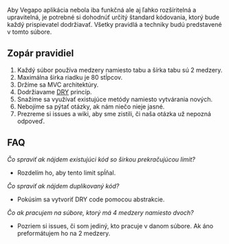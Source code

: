 Aby Vegapo aplikácia nebola iba funkčná ale aj ľahko rozšíritelná a upravitelná, je potrebné si dohodnúť určitý štandard kódovania, ktorý bude každý prispievatel dodržiavať. Všetky pravidlá a techniky budú predstavené v tomto súbore. 

## Zopár pravidiel
1. Každý súbor používa medzery namiesto tabu a šírka tabu sú 2 medzery.
2. Maximálna širka riadku je 80 stĺpcov.
3. Držíme sa  MVC architektúry.
4. Dodržiavame [DRY](https://en.wikipedia.org/wiki/Don%27t_repeat_yourself) princíp.
5. Snažíme sa využívať existujúce metódy namiesto vytvárania nových.
6. Nebojíme sa pýtať otázky, ak nám niečo nieje jasné.
7. Prezreme si issues a wiki, aby sme zistili, či naša otázka už nepozná odpoveď.

## FAQ
_Čo spraviť ak nájdem existujúci kód so širkou prekračujúcou limit?_
- Rozdelím ho, aby tento limit spĺňal.

_Čo spraviť ak nájdem duplikovaný kód?_
- Pokúsim sa vytvoriť DRY code pomocou abstrakcie.

_Čo ak pracujem na súbore, ktorý má 4 medzery namiesto dvoch?_
- Pozriem si issues, či som jediný, kto pracuje v danom súbore. Ak áno preformátujem ho na 2 medzery.

